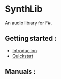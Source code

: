 # SynthLib

An audio library for F#.

## Getting started :
- [Introduction](/introduction)
- [Quickstart](/quickstart)

## Manuals :